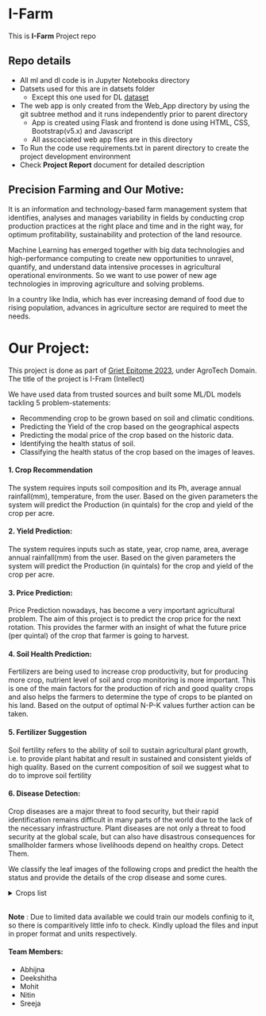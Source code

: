 # I-Farm

This is **I-Farm** Project repo

## Repo details

- All ml and dl code is in Jupyter Notebooks directory
- Datsets used for this are in datsets folder
  - Except this one used for DL [dataset](https://www.kaggle.com/vipoooool/new-plant-diseases-dataset)
- The web app is only created from the Web_App directory by using the git subtree method and it runs independently prior to parent directory
  - App is created using Flask and frontend is done using HTML, CSS, Bootstrap(v5.x) and Javascript
  - All asscociated web app files are in this directory
- To Run the code use requirements.txt in parent directory to create the project development environment
- Check **Project Report** document for detailed description

## Precision Farming and Our Motive:

It is an information and technology-based farm management system that identifies, analyses and manages variability in fields by conducting crop production practices at the right place and time and in the right way, for optimum profitability, sustainability and protection of the land resource.

Machine Learning has emerged together with big data technologies and high-performance computing to create new opportunities to unravel, quantify, and understand data intensive processes in agricultural operational environments. So we want to use power of new age technologies in improving agriculture and solving problems.

In a country like India, which has ever increasing demand of food due to rising population, advances in agriculture sector are required to meet the needs.

# Our Project:

This project is done as part of [Griet Epitome 2023](http://epitome23.griet.ac.in/), under AgroTech Domain. The title of the project is I-Fram (Intellect)

We have used data from trusted sources and built some ML/DL models tackling 5 problem-statements:

- Recommending crop to be grown based on soil and climatic conditions.
- Predicting the Yield of the crop based on the geographical aspects
- Predicting the modal price of the crop based on the historic data.
- Identifying the health status of soil.
- Classifying the health status of the crop based on the images of leaves.

#### 1. Crop Recommendation

The system requires inputs soil composition and its Ph, average annual rainfall(mm), temperature, from the user.
Based on the given parameters the system will predict the Production (in quintals) for the crop and yield of the
crop per acre.

#### 2. Yield Prediction:

The system requires inputs such as state, year, crop name, area, average annual rainfall(mm) from the user. Based on the given parameters the system will predict the Production (in quintals) for the crop and yield of the crop per acre.

#### 3. Price Prediction:

Price Prediction nowadays, has become a very important agricultural problem. The aim of this project is to predict the crop price for the next rotation. This provides the farmer with an insight of what the future price (per quintal) of the crop that farmer is going to harvest.

#### 4. Soil Health Prediction:

Fertilizers are being used to increase crop productivity, but for producing more crop, nutrient level of soil and crop monitoring is more important. This is one of the main factors for the production of rich and good quality crops and also helps the farmers to determine the type of crops to be planted on his land. Based on the output of optimal N-P-K values further action can be taken.

#### 5. Fertilizer Suggestion

Soil fertility refers to the ability of soil to sustain agricultural plant growth, i.e. to provide plant habitat
and result in sustained and consistent yields of high quality. Based on the current composition of soil we
suggest what to do to improve soil fertility

#### 6. Disease Detection:

Crop diseases are a major threat to food security, but their rapid identification remains difficult in many parts of the world due to the lack of the necessary infrastructure. Plant diseases are not only a threat to food security at the global scale, but can also have disastrous consequences for smallholder farmers whose livelihoods depend on healthy crops. Detect Them.

We classify the leaf images of the following crops and predict the health the status and provide the details of the crop disease and some cures.

<details>
<summary>Crops list</summary>
<br>

- Apple
- Blueberry
- Cherry
- Corn
- Grape
- Orange
- Pepper
- Peach
- Potato
- Raspberry
- Soyabean
- Strawberry
- Squash
- Tomato

</details>

<br>

**Note** : Due to limited data available we could train our models confinig to it, so there is comparitively little info to check. Kindly upload the files and input in proper format and units respectively.

#### Team Members:

- Abhijna
- Deekshitha
- Mohit
- Nitin
- Sreeja
